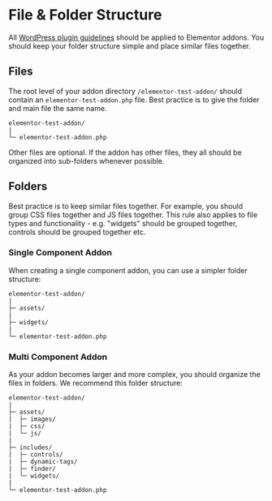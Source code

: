 # File & Folder Structure

<Badge type="tip" vertical="top" text="Elementor Core" /> <Badge type="warning" vertical="top" text="Basic" />

All [WordPress plugin guidelines](https://developer.wordpress.org/plugins/plugin-basics/best-practices/#file-organization) should be applied to Elementor addons. You should keep your folder structure simple and place similar files together.

## Files

The root level of your addon directory `/elementor-test-addon/` should contain an `elementor-test-addon.php` file. Best practice is to give the folder and main file the same name.

``` {3}
elementor-test-addon/
|
└─ elementor-test-addon.php
```

Other files are optional. If the addon has other files, they all should be organized into sub-folders whenever possible.

## Folders

Best practice is to keep similar files together. For example, you should group CSS files together and JS files together. This rule also applies to  file types and functionality - e.g. "widgets" should be grouped together, controls should be grouped together etc. 

### Single Component Addon

When creating a single component addon, you can use a simpler folder structure:

```
elementor-test-addon/
|
├─ assets/
|
├─ widgets/
|
└─ elementor-test-addon.php
```

### Multi Component Addon

As your addon becomes larger and more complex, you should organize the files in folders. We recommend this folder structure:
```
elementor-test-addon/
|
├─ assets/
|  ├─ images/
|  ├─ css/
|  └─ js/
|
├─ includes/
|  ├─ controls/
|  ├─ dynamic-tags/
|  ├─ finder/
|  └─ widgets/
|
└─ elementor-test-addon.php
```
